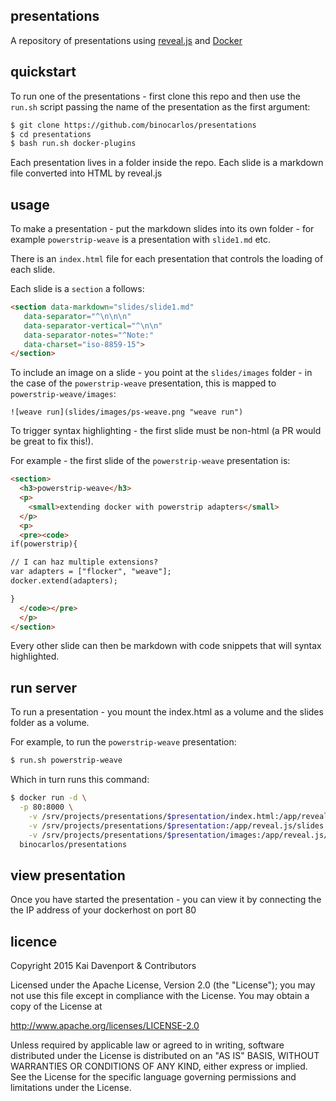 ## presentations

A repository of presentations using [reveal.js](https://github.com/hakimel/reveal.js/) and [Docker](https://docker.com)

## quickstart

To run one of the presentations - first clone this repo and then use the `run.sh` script passing the name of the presentation as the first argument:

```bash
$ git clone https://github.com/binocarlos/presentations
$ cd presentations
$ bash run.sh docker-plugins
```

Each presentation lives in a folder inside the repo.  Each slide is a markdown file converted into HTML by reveal.js

## usage

To make a presentation - put the markdown slides into its own folder - for example `powerstrip-weave` is a presentation with `slide1.md` etc.

There is an `index.html` file for each presentation that controls the loading of each slide.

Each slide is a `section` a follows:

```html
<section data-markdown="slides/slide1.md"  
   data-separator="^\n\n\n"  
   data-separator-vertical="^\n\n"  
   data-separator-notes="^Note:"  
   data-charset="iso-8859-15">
</section>
```

To include an image on a slide - you point at the `slides/images` folder - in the case of the `powerstrip-weave` presentation, this is mapped to `powerstrip-weave/images`:

```
![weave run](slides/images/ps-weave.png "weave run")
```

To trigger syntax highlighting - the first slide must be non-html (a PR would be great to fix this!).

For example - the first slide of the `powerstrip-weave` presentation is:

```html
<section>
  <h3>powerstrip-weave</h3>
  <p>
    <small>extending docker with powerstrip adapters</small>
  </p>
  <p>
  <pre><code>
if(powerstrip){

// I can haz multiple extensions?
var adapters = ["flocker", "weave"];
docker.extend(adapters);

}
  </code></pre>
  </p>
</section>
```

Every other slide can then be markdown with code snippets that will syntax highlighted.

## run server

To run a presentation - you mount the index.html as a volume and the slides folder as a volume.

For example, to run the `powerstrip-weave` presentation:


```bash
$ run.sh powerstrip-weave
```

Which in turn runs this command:

```bash
$ docker run -d \
  -p 80:8000 \
    -v /srv/projects/presentations/$presentation/index.html:/app/reveal.js/index.html \
    -v /srv/projects/presentations/$presentation:/app/reveal.js/slides \
    -v /srv/projects/presentations/$presentation/images:/app/reveal.js/images \
  binocarlos/presentations
```

## view presentation

Once you have started the presentation - you can view it by connecting the the IP address of your dockerhost on port 80

## licence

Copyright 2015 Kai Davenport & Contributors

Licensed under the Apache License, Version 2.0 (the "License"); you may not use this file except in compliance with the License.  You may obtain a copy of the License at

   http://www.apache.org/licenses/LICENSE-2.0

Unless required by applicable law or agreed to in writing, software distributed under the License is distributed on an "AS IS" BASIS, WITHOUT WARRANTIES OR CONDITIONS OF ANY KIND, either express or implied.  See the License for the specific language governing permissions and limitations under the License.